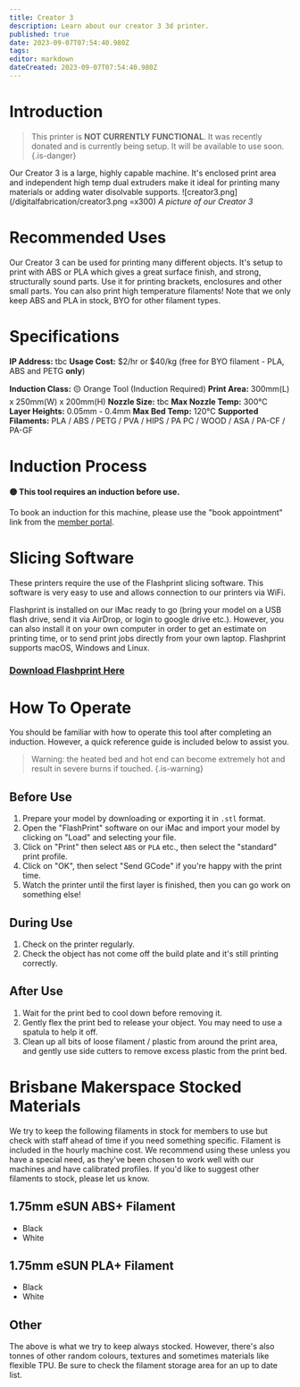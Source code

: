 ```yaml
---
title: Creator 3
description: Learn about our creator 3 3d printer.
published: true
date: 2023-09-07T07:54:40.980Z
tags: 
editor: markdown
dateCreated: 2023-09-07T07:54:40.980Z
---
```


# Introduction
> This printer is **NOT CURRENTLY FUNCTIONAL**. It was recently donated and is currently being setup. It will be available to use soon.
{.is-danger}

Our Creator 3 is a large, highly capable machine. It's enclosed print area and independent high temp dual extruders make it ideal for printing many materials or adding water disolvable supports.
![creator3.png](/digitalfabrication/creator3.png =x300)
*A picture of our Creator 3*

# Recommended Uses
Our Creator 3 can be used for printing many different objects. It's setup to print with ABS or PLA which gives a great surface finish, and strong, structurally sound parts. Use it for printing brackets, enclosures and other small parts. You can also print high temperature filaments! Note that we only keep ABS and PLA in stock, BYO for other filament types.

# Specifications
**IP Address:** tbc
**Usage Cost:** $2/hr or $40/kg (free for BYO filament - PLA, ABS and PETG **only**)

**Induction Class:** 🟡 Orange Tool (Induction Required)
**Print Area:** 300mm(L) x 250mm(W) x 200mm(H)
**Nozzle Size:** tbc
**Max Nozzle Temp:** 300°C
**Layer Heights:** 0.05mm - 0.4mm
**Max Bed Temp:** 120°C
**Supported Filaments:** PLA / ABS / PETG / PVA / HIPS / PA PC / WOOD / ASA / PA-CF / PA-GF

# Induction Process
**🟡 This tool requires an induction before use.**

To book an induction for this machine, please use the "book appointment" link from the [member portal](https://portal.brisbanemaker.space).

# Slicing Software
These printers require the use of the Flashprint slicing software. This software is very easy to use and allows connection to our printers via WiFi.

Flashprint is installed on our iMac ready to go (bring your model on a USB flash drive, send it via AirDrop, or login to google drive etc.). However, you can also install it on your own computer in order to get an estimate on printing time, or to send print jobs directly from your own laptop. Flashprint supports macOS, Windows and Linux.

### [Download Flashprint Here](https://www.flashforge.com/download-center/63)

# How To Operate
You should be familiar with how to operate this tool after completing an induction. However, a quick reference guide is included below to assist you.

> Warning: the heated bed and hot end can become extremely hot and result in severe burns if touched.
{.is-warning}

## Before Use
1. Prepare your model by downloading or exporting it in `.stl` format.
2. Open the "FlashPrint" software on our iMac and import your model by clicking on "Load" and selecting your file.
3. Click on "Print" then select `ABS` or `PLA` etc., then select the "standard" print profile.
4. Click on "OK", then select "Send GCode" if you're happy with the print time.
5. Watch the printer until the first layer is finished, then you can go work on something else!

## During Use
1. Check on the printer regularly.
2. Check the object has not come off the build plate and it's still printing correctly.

## After Use
1. Wait for the print bed to cool down before removing it.
2. Gently flex the print bed to release your object. You may need to use a spatula to help it off.
3. Clean up all bits of loose filament / plastic from around the print area, and gently use side cutters to remove excess plastic from the print bed.

# Brisbane Makerspace Stocked Materials
We try to keep the following filaments in stock for members to use but check with staff ahead of time if you need something specific. Filament is included in the hourly machine cost. We recommend using these unless you have a special need, as they've been chosen to work well with our machines and have calibrated profiles. If you'd like to suggest other filaments to stock, please let us know.

## 1.75mm eSUN ABS+ Filament
* Black
* White

## 1.75mm eSUN PLA+ Filament
* Black
* White

## Other
The above is what we try to keep always stocked. However, there's also tonnes of other random colours, textures and sometimes materials like flexible TPU. Be sure to check the filament storage area for an up to date list.